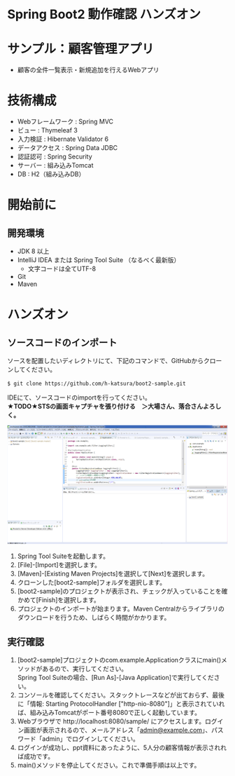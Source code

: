 Spring Boot2 動作確認 ハンズオン
================================

# サンプル：顧客管理アプリ
- 顧客の全件一覧表示・新規追加を行えるWebアプリ

# 技術構成
- Webフレームワーク : Spring MVC
- ビュー : Thymeleaf 3
- 入力検証 : Hibernate Validator 6
- データアクセス : Spring Data JDBC
- 認証認可 : Spring Security
- サーバー : 組み込みTomcat
- DB : H2（組み込みDB）

# 開始前に

## 開発環境
- JDK 8 以上
- IntelliJ IDEA または Spring Tool Suite （なるべく最新版）
    - 文字コードは全てUTF-8
- Git
- Maven    

# ハンズオン

## ソースコードのインポート
ソースを配置したいディレクトリにて、下記のコマンドで、GitHubからクローンしてください。

```shell-session
$ git clone https://github.com/h-katsura/boot2-sample.git
```

 IDEにて、ソースコードのimportを行ってください。  
 **★TODO★STSの画面キャプチャを張り付ける　＞大場さん、落合さんよろしく。**
 
 ![画像](sts.png)
 
1. Spring Tool Suiteを起動します。
2. [File]-[Import]を選択します。
3. [Maven]-[Existing Maven Projects]を選択して[Next]を選択します。
4. クローンした[boot2-sample]フォルダを選択します。
5. [boot2-sample]のプロジェクトが表示され、チェックが入っていることを確かめて[Finish]を選択します。
6. プロジェクトのインポートが始まります。Maven Centralからライブラリのダウンロードを行うため、しばらく時間がかかります。

## 実行確認
1. [boot2-sample]プロジェクトのcom.example.Applicationクラスにmain()メソッドがあるので、実行してください。  
Spring Tool Suiteの場合、[Run As]-[Java Application]で実行してください。
2. コンソールを確認してください。スタックトレースなどが出ておらず、最後に「情報: Starting ProtocolHandler ["http-nio-8080"]」と表示されていれば、組み込みTomcatがポート番号8080で正しく起動しています。
3. Webブラウザで http://localhost:8080/sample/ にアクセスします。ログイン画面が表示されるので、メールアドレス「admin@example.com」、パスワード「admin」でログインしてください。
4. ログインが成功し、ppt資料にあったように、5人分の顧客情報が表示されれば成功です。
5. main()メソッドを停止してください。これで準備手順は以上です。
